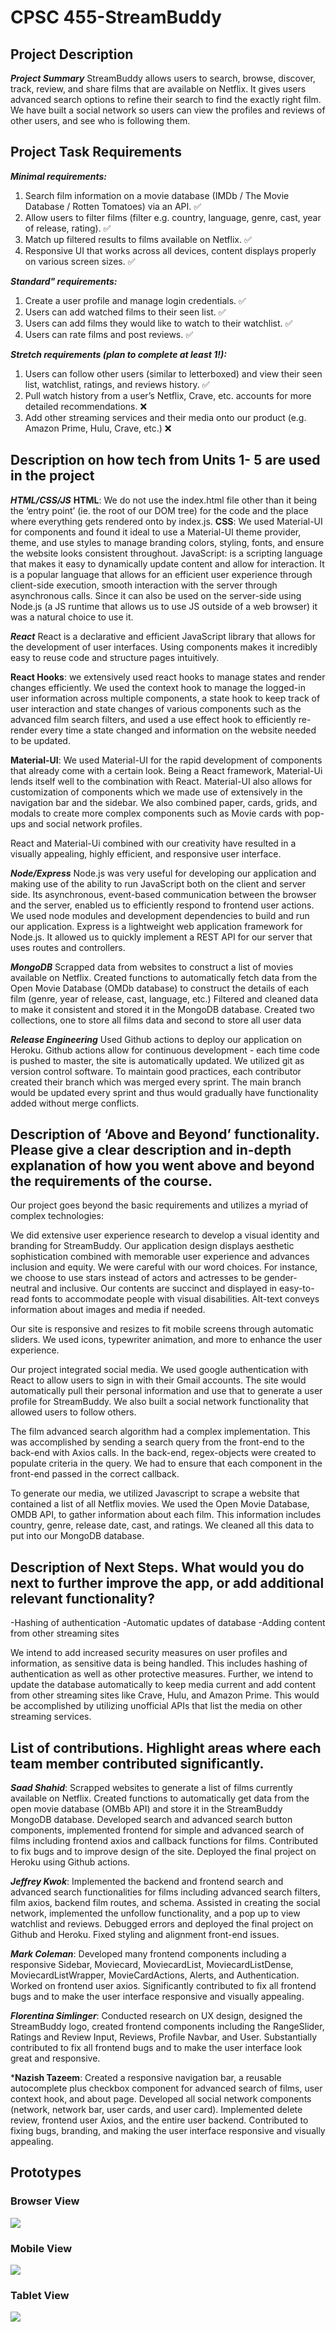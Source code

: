 # CPSC 455-StreamBuddy

## Project Description

***Project Summary***
StreamBuddy allows users to search, browse, discover, track, review, and share films that are available on Netflix. It gives users advanced search options to refine their search to find the exactly right film. We have built a social network so users can view the profiles and reviews of other users, and see who is following them.

## Project Task Requirements
***Minimal requirements:***  
1. Search film information on a movie database (IMDb / The Movie Database / Rotten Tomatoes) via an API.  ✅
2. Allow users to filter films  (filter e.g. country, language, genre, cast, year of release, rating).  ✅
3. Match up filtered results to films available on Netflix.  ✅
4. Responsive UI that works across all devices, content displays properly on various screen sizes.  ✅
  
***Standard" requirements:***  
1. Create a user profile and manage login credentials.  ✅
2. Users can add watched films to their seen list. ✅
3. Users can add films they would like to watch to their watchlist. ✅
4. Users can rate films and post reviews. ✅

***Stretch requirements (plan to complete at least 1!):***  
1. Users can follow other users (similar to letterboxed) and view their seen list, watchlist, ratings, and reviews history. ✅
2. Pull watch history from a user’s Netflix, Crave, etc. accounts for more detailed recommendations. ❌
3. Add other streaming services and their media onto our product (e.g. Amazon Prime, Hulu, Crave, etc.)  ❌


## Description on how tech from Units 1- 5 are used in the project
***HTML/CSS/JS***
**HTML**: We do not use the index.html file other than it being the ‘entry point’ (ie. the root of our DOM tree) for the code and the place where everything gets rendered onto by index.js.
**CSS**: We used Material-UI for components and found it ideal to use a Material-UI theme provider, theme, and use styles to manage branding colors, styling, fonts, and ensure the website looks consistent throughout.
JavaScript: is a scripting language that makes it easy to dynamically update content and allow for interaction. It is a popular language that allows for an efficient user experience through client-side execution, smooth interaction with the server through asynchronous calls. Since it can also be used on the server-side using Node.js (a JS runtime that allows us to use JS outside of a web browser) it was a natural choice to use it. 

***React***
React is a declarative and efficient JavaScript library that allows for the development of user interfaces. Using components makes it incredibly easy to reuse code and structure pages intuitively.

**React Hooks**: we extensively used react hooks to manage states and render changes efficiently. We used the context hook to manage the logged-in user information across multiple components, a state hook to keep track of user interaction and state changes of various components such as the advanced film search filters, and used a use effect hook to efficiently re-render every time a state changed and information on the website needed to be updated.

**Material-UI**: We used Material-UI for the rapid development of components that already come with a certain look. Being a React framework, Material-Ui lends itself well to the combination with React. Material-UI also allows for customization of components which we made use of extensively in the navigation bar and the sidebar. We also combined paper, cards, grids, and modals to create more complex components such as Movie cards with pop-ups and social network profiles. 

React and Material-Ui combined with our creativity have resulted in a visually appealing, highly efficient, and responsive user interface.

***Node/Express***
Node.js was very useful for developing our application and making use of the ability to run JavaScript both on the client and server side. Its asynchronous, event-based communication between the browser and the server, enabled us to efficiently respond to frontend user actions. We used node modules and development dependencies to build and run our application.
Express is a lightweight web application framework for Node.js. It allowed us to quickly implement a REST API for our server that uses routes and controllers.

***MongoDB***
Scrapped data from websites to construct a list of movies available on Netflix. 
Created functions to automatically fetch data from the Open Movie Database (OMDb database) to construct the details of each film (genre, year of release, cast, language, etc.)
Filtered and cleaned data to make it consistent and stored it in the MongoDB database.
Created two collections, one to store all films data and second to store all user data

***Release Engineering***
Used Github actions to deploy our application on Heroku. Github actions allow for continuous development - each time code is pushed to master, the site is automatically updated.
We utilized git as version control software. To maintain good practices, each contributor created their branch which was merged every sprint. The main branch would be updated every sprint and thus would gradually have functionality added without merge conflicts.

## Description of ‘Above and Beyond’ functionality. Please give a clear description and in-depth explanation of how you went above and beyond the requirements of the course. 
Our project goes beyond the basic requirements and utilizes a myriad of complex technologies:

We did extensive user experience research to develop a visual identity and branding for StreamBuddy. Our application design displays aesthetic sophistication combined with memorable user experience and advances inclusion and equity. We were careful with our word choices. For instance, we choose to use stars instead of actors and actresses to be gender-neutral and inclusive. Our contents are succinct and displayed in easy-to-read fonts to accommodate people with visual disabilities. Alt-text conveys information about images and media if needed. 

Our site is responsive and resizes to fit mobile screens through automatic sliders. We used icons, typewriter animation, and more to enhance the user experience. 

Our project integrated social media. We used google authentication with React to allow users to sign in with their Gmail accounts. The site would automatically pull their personal information and use that to generate a  user profile for StreamBuddy. We also built a social network functionality that allowed users to follow others.

The film advanced search algorithm had a complex implementation. This was accomplished by sending a search query from the front-end to the back-end with Axios calls. In the back-end, regex-objects were created to populate criteria in the query. We had to ensure that each component in the front-end passed in the correct callback.

To generate our media, we utilized Javascript to scrape a website that contained a list of all Netflix movies. We used the Open Movie Database, OMDB API, to gather information about each film. This information includes country, genre, release date, cast, and ratings. We cleaned all this data to put into our MongoDB database. 

## Description of Next Steps. What would you do next to further improve the app, or add additional relevant functionality? 
-Hashing of authentication 
-Automatic updates of database
-Adding content from other streaming sites

We intend to add increased security measures on user profiles and information, as sensitive data is being handled. This includes hashing of authentication as well as other protective measures. Further, we intend to update the database automatically to keep media current and add content from other streaming sites like Crave, Hulu, and Amazon Prime. This would be accomplished by utilizing unofficial APIs that list the media on other streaming services.


## List of contributions. Highlight areas where each team member contributed significantly.

***Saad Shahid***: Scrapped websites to generate a list of films currently available on Netflix. Created functions to automatically get data from the open movie database (OMBb API) and store it in the StreamBuddy MongoDB database. Developed search and advanced search button components, implemented frontend for simple and advanced search of films including frontend axios and callback functions for films. Contributed to fix bugs and to improve design of the site. Deployed the final project on Heroku using Github actions.

***Jeffrey Kwok***: Implemented the backend and frontend search and advanced search functionalities for films including advanced search filters, film axios, backend film routes, and schema. Assisted in creating the social network, implemented the unfollow functionality, and a pop up to view watchlist and reviews. Debugged errors and deployed the final project on Github and Heroku. Fixed styling and alignment front-end issues.

***Mark Coleman***: Developed many frontend components including a responsive Sidebar, Moviecard, MoviecardList, MoviecardListDense, MoviecardListWrapper, MovieCardActions, Alerts, and Authentication. Worked on frontend user axios. Significantly contributed to fix all frontend bugs and to make the user interface responsive and visually appealing.

***Florentina Simlinger***: Conducted research on UX design, designed the StreamBuddy logo, created frontend components including the RangeSlider, Ratings and Review Input, Reviews, Profile Navbar, and User. Substantially contributed to fix all frontend bugs and to make the user interface look great and responsive.

***Nazish Tazeem**: Created a responsive navigation bar, a reusable autocomplete plus checkbox component for advanced search of films, user context hook, and about page. Developed all social network components (network, network bar, user cards, and user card). Implemented delete review, frontend user Axios, and the entire user backend. Contributed to fixing bugs, branding, and making the user interface responsive and visually appealing.


## Prototypes

### Browser View
![](/images/browser-desktop.jpg)

### Mobile View
![](/images/mobile.jpg)

### Tablet View
![](/images/tablet.jpg)
